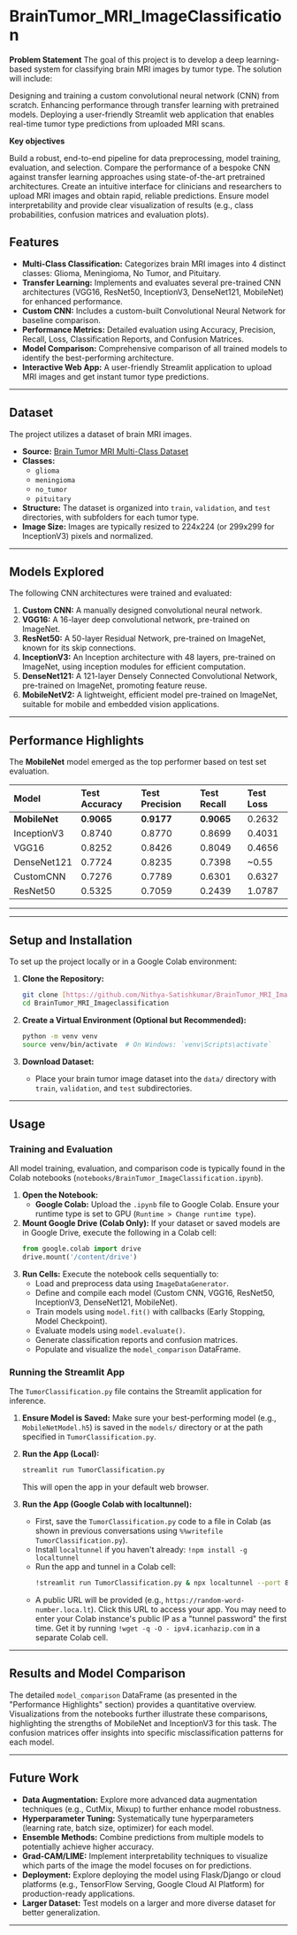 # BrainTumor_MRI_ImageClassification
**Problem Statement**
The goal of this project is to develop a deep learning-based system for classifying brain MRI images by tumor type. The solution will include:

Designing and training a custom convolutional neural network (CNN) from scratch.
Enhancing performance through transfer learning with pretrained models.
Deploying a user-friendly Streamlit web application that enables real-time tumor type predictions from uploaded MRI scans.

**Key objectives**

Build a robust, end-to-end pipeline for data preprocessing, model training, evaluation, and selection.
Compare the performance of a bespoke CNN against transfer learning approaches using state-of-the-art pretrained architectures.
Create an intuitive interface for clinicians and researchers to upload MRI images and obtain rapid, reliable predictions.
Ensure model interpretability and provide clear visualization of results (e.g., class probabilities, confusion matrices and evaluation plots).

## Features

* **Multi-Class Classification:** Categorizes brain MRI images into 4 distinct classes: Glioma, Meningioma, No Tumor, and Pituitary.
* **Transfer Learning:** Implements and evaluates several pre-trained CNN architectures (VGG16, ResNet50, InceptionV3, DenseNet121, MobileNet) for enhanced performance.
* **Custom CNN:** Includes a custom-built Convolutional Neural Network for baseline comparison.
* **Performance Metrics:** Detailed evaluation using Accuracy, Precision, Recall, Loss, Classification Reports, and Confusion Matrices.
* **Model Comparison:** Comprehensive comparison of all trained models to identify the best-performing architecture.
* **Interactive Web App:** A user-friendly Streamlit application to upload MRI images and get instant tumor type predictions.

---

## Dataset

The project utilizes a dataset of brain MRI images.
* **Source:** [Brain Tumor MRI Multi-Class Dataset](https://drive.google.com/drive/folders/1C9ww4JnZ2sh22I-hbt45OR16o4ljGxju?usp=sharing)
* **Classes:**
    * `glioma`
    * `meningioma`
    * `no_tumor`
    * `pituitary`
* **Structure:** The dataset is organized into `train`, `validation`, and `test` directories, with subfolders for each tumor type.
* **Image Size:** Images are typically resized to 224x224 (or 299x299 for InceptionV3) pixels and normalized.

---

## Models Explored

The following CNN architectures were trained and evaluated:

1.  **Custom CNN:** A manually designed convolutional neural network.
2.  **VGG16:** A 16-layer deep convolutional network, pre-trained on ImageNet.
3.  **ResNet50:** A 50-layer Residual Network, pre-trained on ImageNet, known for its skip connections.
4.  **InceptionV3:** An Inception architecture with 48 layers, pre-trained on ImageNet, using inception modules for efficient computation.
5.  **DenseNet121:** A 121-layer Densely Connected Convolutional Network, pre-trained on ImageNet, promoting feature reuse.
6.  **MobileNetV2:** A lightweight, efficient model pre-trained on ImageNet, suitable for mobile and embedded vision applications.

---

## Performance Highlights

The **MobileNet** model emerged as the top performer based on test set evaluation.

| Model        | Test Accuracy | Test Precision | Test Recall | Test Loss |
| :----------- | :------------ | :------------- | :---------- | :-------- |
| **MobileNet** | **0.9065** | **0.9177** | **0.9065** | 0.2632     |
| InceptionV3  | 0.8740        | 0.8770         | 0.8699      | 0.4031    |
| VGG16        | 0.8252        | 0.8426         | 0.8049      | 0.4656    |
| DenseNet121  | 0.7724        | 0.8235         | 0.7398      | ~0.55     |
| CustomCNN    | 0.7276        | 0.7789         | 0.6301      | 0.6327    |
| ResNet50     | 0.5325        | 0.7059         | 0.2439      | 1.0787    |


---
---

## Setup and Installation

To set up the project locally or in a Google Colab environment:

1.  **Clone the Repository:**
    ```bash
    git clone [https://github.com/Nithya-Satishkumar/BrainTumor_MRI_Imageclassification.git]
    cd BrainTumor_MRI_Imageclassification
    ```

2.  **Create a Virtual Environment (Optional but Recommended):**
    ```bash
    python -m venv venv
    source venv/bin/activate  # On Windows: `venv\Scripts\activate`
    ```

3.  **Download Dataset:**
    * Place your brain tumor image dataset into the `data/` directory with `train`, `validation`, and `test` subdirectories.

---

## Usage

### Training and Evaluation

All model training, evaluation, and comparison code is typically found in the Colab notebooks (`notebooks/BrainTumor_ImageClassification.ipynb`).

1.  **Open the Notebook:**
    * **Google Colab:** Upload the `.ipynb` file to Google Colab. Ensure your runtime type is set to GPU (`Runtime > Change runtime type`).
2.  **Mount Google Drive (Colab Only):** If your dataset or saved models are in Google Drive, execute the following in a Colab cell:
    ```python
    from google.colab import drive
    drive.mount('/content/drive')
    ```
3.  **Run Cells:** Execute the notebook cells sequentially to:
    * Load and preprocess data using `ImageDataGenerator`.
    * Define and compile each model (Custom CNN, VGG16, ResNet50, InceptionV3, DenseNet121, MobileNet).
    * Train models using `model.fit()` with callbacks (Early Stopping, Model Checkpoint).
    * Evaluate models using `model.evaluate()`.
    * Generate classification reports and confusion matrices.
    * Populate and visualize the `model_comparison` DataFrame.

### Running the Streamlit App

The `TumorClassification.py` file contains the Streamlit application for inference.

1.  **Ensure Model is Saved:** Make sure your best-performing model (e.g., `MobileNetModel.h5`) is saved in the `models/` directory or at the path specified in `TumorClassification.py`.

2.  **Run the App (Local):**
    ```bash
    streamlit run TumorClassification.py
    ```
    This will open the app in your default web browser.

3.  **Run the App (Google Colab with localtunnel):**
    * First, save the `TumorClassification.py` code to a file in Colab (as shown in previous conversations using `%%writefile TumorClassification.py`).
    * Install `localtunnel` if you haven't already: `!npm install -g localtunnel`
    * Run the app and tunnel in a Colab cell:
        ```bash
        !streamlit run TumorClassification.py & npx localtunnel --port 8501
        ```
    * A public URL will be provided (e.g., `https://random-word-number.loca.lt`). Click this URL to access your app. You may need to enter your Colab instance's public IP as a "tunnel password" the first time. Get it by running `!wget -q -O - ipv4.icanhazip.com` in a separate Colab cell.

---

## Results and Model Comparison

The detailed `model_comparison` DataFrame (as presented in the "Performance Highlights" section) provides a quantitative overview. Visualizations from the notebooks further illustrate these comparisons, highlighting the strengths of MobileNet and InceptionV3 for this task. The confusion matrices offer insights into specific misclassification patterns for each model.

---

## Future Work

* **Data Augmentation:** Explore more advanced data augmentation techniques (e.g., CutMix, Mixup) to further enhance model robustness.
* **Hyperparameter Tuning:** Systematically tune hyperparameters (learning rate, batch size, optimizer) for each model.
* **Ensemble Methods:** Combine predictions from multiple models to potentially achieve higher accuracy.
* **Grad-CAM/LIME:** Implement interpretability techniques to visualize which parts of the image the model focuses on for predictions.
* **Deployment:** Explore deploying the model using Flask/Django or cloud platforms (e.g., TensorFlow Serving, Google Cloud AI Platform) for production-ready applications.
* **Larger Dataset:** Test models on a larger and more diverse dataset for better generalization.

---
